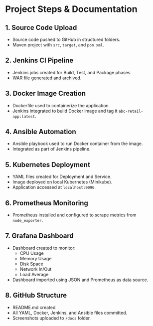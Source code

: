 # Project Steps & Documentation

## 1. Source Code Upload
- Source code pushed to GitHub in structured folders.
- Maven project with `src`, `target`, and `pom.xml`.

## 2. Jenkins CI Pipeline
- Jenkins jobs created for Build, Test, and Package phases.
- WAR file generated and archived.

## 3. Docker Image Creation
- Dockerfile used to containerize the application.
- Jenkins integrated to build Docker image and tag it `abc-retail-app:latest`.

## 4. Ansible Automation
- Ansible playbook used to run Docker container from the image.
- Integrated as part of Jenkins pipeline.

## 5. Kubernetes Deployment
- YAML files created for Deployment and Service.
- Image deployed on local Kubernetes (Minikube).
- Application accessed at `localhost:9090`.

## 6. Prometheus Monitoring
- Prometheus installed and configured to scrape metrics from `node_exporter`.

## 7. Grafana Dashboard
- Dashboard created to monitor:
  - CPU Usage
  - Memory Usage
  - Disk Space
  - Network In/Out
  - Load Average
- Dashboard imported using JSON and Prometheus as data source.

## 8. GitHub Structure
- README.md created
- All YAML, Docker, Jenkins, and Ansible files committed.
- Screenshots uploaded to `/docs` folder.
